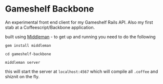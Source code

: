 # Gameshelf Backbone

An experimental front end client for my Gameshelf Rails API. Also my first stab at a Coffeescript/Backbone application.

built using [Middleman](https://github.com/middleman/middleman) - to get up and running you need to do the following

    gem install middleman

    cd gameshelf-backbone

    middleman server

this will start the server at `localhost:4567` which will compile all `.coffee` and shiznit on the fly.

